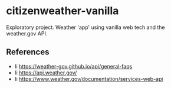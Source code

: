 # citizenweather-vanilla
Exploratory project. Weather 'app' using vanilla web tech and the weather.gov API.

## References
- li https://weather-gov.github.io/api/general-faqs
- li https://api.weather.gov/
- li https://www.weather.gov/documentation/services-web-api

